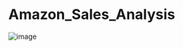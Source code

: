 # Amazon_Sales_Analysis 

![image](https://github.com/user-attachments/assets/91a7a8aa-0e56-45de-9cd6-78b0435674b5)
